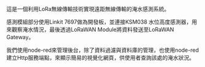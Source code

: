 這是一個利用LoRa無線傳輸技術實現遠距無線傳輸的淹水感測系統。

感測模組部分使用Linkit 7697做為開發板，並連接KSM038 水位高度感測器，用來觀察淹水情況，最後透過LoRaWAN Module將資料發送至LoRaWAN Gateway。

我們使用node-red來管理後台，除了資料過濾與資料庫的管理，也使用node-red建立Http服務端點，來顯示簡易的視覺化網頁，供使用者查詢該處的淹水狀況。
